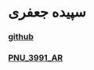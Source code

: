 #  سپیده جعفری

###  [github](http://githb.com/sepideh-jafary)

###  [PNU_3991_AR](http://github.com/sepideh-jafary/PNU_3991_AR)
